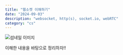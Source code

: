```yaml
---
title: "웹소켓 이해하기"
date: "2024-09-03"
description: "websocket, http(s), socket.io, webRTC"
category: "cs"
---
```


![섬네일 이미지](/thumbnail/purple.png)

이해한 내용을 바탕으로 정리하자!!
